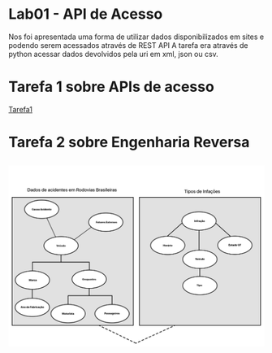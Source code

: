 # Lab01 - API de Acesso

Nos foi apresentada uma forma de utilizar dados disponibilizados em sites e podendo serem acessados através de REST API
A tarefa era através de python acessar dados devolvidos pela uri em xml, json ou csv.

# Tarefa 1 sobre APIs de acesso

[Tarefa1](notebook/data-api-python.ipynb)

# Tarefa 2 sobre Engenharia Reversa
## ![Tarefa](images/Diagrama.png)
